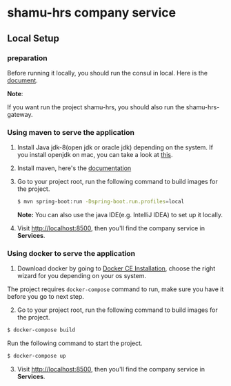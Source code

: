 # shamu-hrs company service

## Local Setup

### preparation

Before running it locally, you should run the consul in local.
Here is the [document](https://github.com/tardisone/shamu-hrs/blob/master/consul-setup-in-local.md).

**Note**:

If you want run the project shamu-hrs, you should also run the shamu-hrs-gateway.

### Using maven to serve the application


1. Install Java jdk-8(open jdk or oracle jdk) depending on the system. If you install openjdk on mac, you can take a look at [this](https://apple.stackexchange.com/questions/334384/how-can-i-install-java-openjdk-8-on-high-sierra).
2. Install maven, here's the [documentation](https://maven.apache.org/install.html)

3. Go to your project root, run the following command to build images for the project.

   ```bash
   $ mvn spring-boot:run -Dspring-boot.run.profiles=local
   ```

    **Note:**
    You can also use the java IDE(e.g. IntelliJ IDEA) to set up it locally.

4. Visit [http://localhost:8500](http://localhost:8500), then you'll find the company service in **Services**.

### Using docker to serve the application

1. Download docker by going to [Docker CE Installation](https://docs.docker.com/engine/installation/), choose the right wizard for you depending on your os system.

The project requires `docker-compose` command to run, make sure you have it before you go to next step.

2. Go to your project root, run the following command to build images for the project.

```bash
$ docker-compose build
```

Run the following command to start the project.

```bash
$ docker-compose up
```

3. Visit [http://localhost:8500](http://localhost:8500), then you'll find the company service in **Services**.
